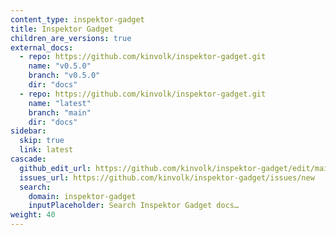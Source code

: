 ```yaml
---
content_type: inspektor-gadget
title: Inspektor Gadget
children_are_versions: true
external_docs:
  - repo: https://github.com/kinvolk/inspektor-gadget.git
    name: "v0.5.0"
    branch: "v0.5.0"
    dir: "docs"
  - repo: https://github.com/kinvolk/inspektor-gadget.git
    name: "latest"
    branch: "main"
    dir: "docs"
sidebar:
  skip: true
  link: latest
cascade:
  github_edit_url: https://github.com/kinvolk/inspektor-gadget/edit/main/docs
  issues_url: https://github.com/kinvolk/inspektor-gadget/issues/new
  search:
    domain: inspektor-gadget
    inputPlaceholder: Search Inspektor Gadget docs…
weight: 40
---
```


